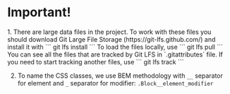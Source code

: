 <h1>Important!</h1>
1. There are large data files in the project. To work with these files you should download
 Git Large File Storage (https://git-lfs.github.com/) and install it with
```
git lfs install
```
To load the files locally, use
```
git lfs pull
```
You can see all the files that are tracked by Git LFS in `.gitattributes` file. If you need to start tracking another files, use
```
git lfs track <fileName pattern>
```

2. To name the CSS classes, we use BEM methodology with `__` separator for element and `_` separator for modifier:
 `.Block__element_modifier`
